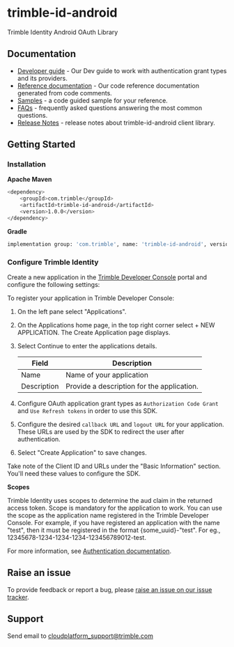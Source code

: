 # trimble-id-android

Trimble Identity Android OAuth Library

## <a name="documentation">Documentation</a>

- [Developer guide](https://github.com/trimble-oss/trimble-id-sdk-docs-for-android/blob/main/docs/DeveloperGuide.md) - Our Dev guide to work with authentication grant types and its providers.
- [Reference documentation](https://github.com/trimble-oss/trimble-id-sdk-docs-for-android/blob/main/docs/references/index.md) - Our code reference documentation generated from code comments.
- [Samples](https://github.com/trimble-oss/trimble-id-sdk-docs-for-android/blob/main/samples) - a code guided sample for your reference.
- [FAQs](https://github.com/trimble-oss/trimble-id-sdk-docs-for-android/blob/main/docs/FAQ.md) - frequently asked questions answering the most common questions.
- [Release Notes](https://github.com/trimble-oss/trimble-id-sdk-docs-for-android/blob/main/release-notes/CHANGELOG.md) - release notes about trimble-id-android client library.

## <a name="getting-started">Getting Started</a>

### Installation

**Apache Maven**

```sh
<dependency>
    <groupId>com.trimble</groupId>
    <artifactId>trimble-id-android</artifactId>
    <version>1.0.0</version>
</dependency>
```

**Gradle**
```sh
implementation group: 'com.trimble', name: 'trimble-id-android', version: '1.0.0'
```

### Configure Trimble Identity

Create a new application in the [Trimble Developer Console](https://developer.console.trimble.com) portal and configure the following settings:

To register your application in Trimble Developer Console:

1. On the left pane select "Applications".

2. On the Applications home page, in the top right corner select + NEW APPLICATION. The Create Application page displays.

3. Select Continue to enter the applications details.

    | Field       | Description |
    | ----------- | ----------- |
    | Name        | Name of your application                    |
    | Description | Provide a description for the application.  |

4. Configure OAuth application grant types as `Authorization Code Grant` and `Use Refresh tokens` in order to use this SDK.

5. Configure the desired `callback URL` and `logout URL` for your application. These URLs are used by the SDK to redirect the user after authentication.

6. Select "Create Application" to save changes.

Take note of the Client ID and URLs under the "Basic Information" section. You'll need these values to configure the SDK.

**Scopes**

Trimble Identity uses scopes to determine the aud claim in the returned access token. Scope is mandatory for the application to work. You can use the scope as the application name registered in the Trimble Developer Console. For example, if you have registered an application with the name "test", then it must be registered in the format {some_uuid}-"test". For eg., 12345678-1234-1234-1234-123456789012-test.

For more information, see [Authentication documentation](https://developer.trimble.com/docs/authentication).

## Raise an issue

To provide feedback or report a bug, please [raise an issue on our issue tracker](https://github.com/trimble-oss/tcp-sdk-docs-for-android/issues).

## <a name="support">Support</a>

Send email to [cloudplatform_support@trimble.com](mailto:cloudplatform_support@trimble.com)
